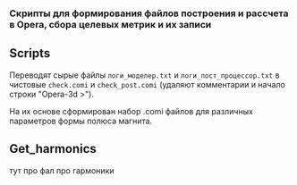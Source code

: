 ### Скрипты для формирования файлов построения и рассчета в Opera, сбора целевых метрик и их записи

## Scripts
Переводят сырые файлы ```логи_моделер.txt``` и ```логи_пост_процессор.txt``` в чистовые ```check.comi``` и ```check_post.comi``` (удаляют комментарии и начало строки "Opera-3d >").

На их основе сформирован набор .comi файлов для различных параметров формы полюса магнита.

## Get_harmonics

тут про фал про гармоники
